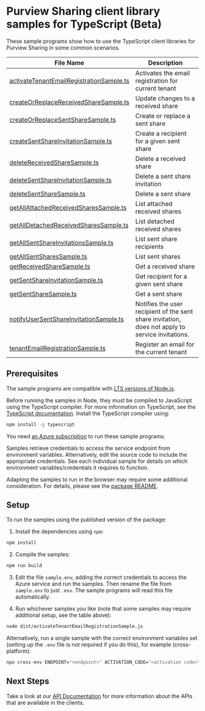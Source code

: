 # Purview Sharing client library samples for TypeScript (Beta)

These sample programs show how to use the TypeScript client libraries for Purview Sharing in some common scenarios.

| **File Name**                                                                     | **Description**                                                                                  |
| --------------------------------------------------------------------------------- | ------------------------------------------------------------------------------------------------ |
| [activateTenantEmailRegistrationSample.ts][activatetenantemailregistrationsample] | Activates the email registration for current tenant                                              |
| [createOrReplaceReceivedShareSample.ts][createorreplacereceivedsharesample]       | Update changes to a received share                                                               |
| [createOrReplaceSentShareSample.ts][createorreplacesentsharesample]               | Create or replace a sent share                                                                   |
| [createSentShareInvitationSample.ts][createsentshareinvitationsample]             | Create a recipient for a given sent share                                                        |
| [deleteReceivedShareSample.ts][deletereceivedsharesample]                         | Delete a received share                                                                          |
| [deleteSentShareInvitationSample.ts][deletesentshareinvitationsample]             | Delete a sent share invitation                                                                   |
| [deleteSentShareSample.ts][deletesentsharesample]                                 | Delete a sent share                                                                              |
| [getAllAttachedReceivedSharesSample.ts][getallattachedreceivedsharessample]       | List attached received shares                                                                    |
| [getAllDetachedReceivedSharesSample.ts][getalldetachedreceivedsharessample]       | List detached received shares                                                                    |
| [getAllSentShareInvitationsSample.ts][getallsentshareinvitationssample]           | List sent share recipients                                                                       |
| [getAllSentSharesSample.ts][getallsentsharessample]                               | List sent shares                                                                                 |
| [getReceivedShareSample.ts][getreceivedsharesample]                               | Get a received share                                                                             |
| [getSentShareInvitationSample.ts][getsentshareinvitationsample]                   | Get recipient for a given sent share                                                             |
| [getSentShareSample.ts][getsentsharesample]                                       | Get a sent share                                                                                 |
| [notifyUserSentShareInvitationSample.ts][notifyusersentshareinvitationsample]     | Notifies the user recipient of the sent share invitation, does not apply to service invitations. |
| [tenantEmailRegistrationSample.ts][tenantemailregistrationsample]                 | Register an email for the current tenant                                                         |

## Prerequisites

The sample programs are compatible with [LTS versions of Node.js](https://github.com/nodejs/release#release-schedule).

Before running the samples in Node, they must be compiled to JavaScript using the TypeScript compiler. For more information on TypeScript, see the [TypeScript documentation][typescript]. Install the TypeScript compiler using:

```bash
npm install -g typescript
```

You need [an Azure subscription][freesub] to run these sample programs.

Samples retrieve credentials to access the service endpoint from environment variables. Alternatively, edit the source code to include the appropriate credentials. See each individual sample for details on which environment variables/credentials it requires to function.

Adapting the samples to run in the browser may require some additional consideration. For details, please see the [package README][package].

## Setup

To run the samples using the published version of the package:

1. Install the dependencies using `npm`:

```bash
npm install
```

2. Compile the samples:

```bash
npm run build
```

3. Edit the file `sample.env`, adding the correct credentials to access the Azure service and run the samples. Then rename the file from `sample.env` to just `.env`. The sample programs will read this file automatically.

4. Run whichever samples you like (note that some samples may require additional setup, see the table above):

```bash
node dist/activateTenantEmailRegistrationSample.js
```

Alternatively, run a single sample with the correct environment variables set (setting up the `.env` file is not required if you do this), for example (cross-platform):

```bash
npx cross-env ENDPOINT="<endpoint>" ACTIVATION_CODE="<activation code>" node dist/activateTenantEmailRegistrationSample.js
```

## Next Steps

Take a look at our [API Documentation][apiref] for more information about the APIs that are available in the clients.

[activatetenantemailregistrationsample]: https://github.com/Azure/azure-sdk-for-js/blob/main/sdk/purview/purview-sharing-rest/samples/v1-beta/typescript/src/activateTenantEmailRegistrationSample.ts
[createorreplacereceivedsharesample]: https://github.com/Azure/azure-sdk-for-js/blob/main/sdk/purview/purview-sharing-rest/samples/v1-beta/typescript/src/createOrReplaceReceivedShareSample.ts
[createorreplacesentsharesample]: https://github.com/Azure/azure-sdk-for-js/blob/main/sdk/purview/purview-sharing-rest/samples/v1-beta/typescript/src/createOrReplaceSentShareSample.ts
[createsentshareinvitationsample]: https://github.com/Azure/azure-sdk-for-js/blob/main/sdk/purview/purview-sharing-rest/samples/v1-beta/typescript/src/createSentShareInvitationSample.ts
[deletereceivedsharesample]: https://github.com/Azure/azure-sdk-for-js/blob/main/sdk/purview/purview-sharing-rest/samples/v1-beta/typescript/src/deleteReceivedShareSample.ts
[deletesentshareinvitationsample]: https://github.com/Azure/azure-sdk-for-js/blob/main/sdk/purview/purview-sharing-rest/samples/v1-beta/typescript/src/deleteSentShareInvitationSample.ts
[deletesentsharesample]: https://github.com/Azure/azure-sdk-for-js/blob/main/sdk/purview/purview-sharing-rest/samples/v1-beta/typescript/src/deleteSentShareSample.ts
[getallattachedreceivedsharessample]: https://github.com/Azure/azure-sdk-for-js/blob/main/sdk/purview/purview-sharing-rest/samples/v1-beta/typescript/src/getAllAttachedReceivedSharesSample.ts
[getalldetachedreceivedsharessample]: https://github.com/Azure/azure-sdk-for-js/blob/main/sdk/purview/purview-sharing-rest/samples/v1-beta/typescript/src/getAllDetachedReceivedSharesSample.ts
[getallsentshareinvitationssample]: https://github.com/Azure/azure-sdk-for-js/blob/main/sdk/purview/purview-sharing-rest/samples/v1-beta/typescript/src/getAllSentShareInvitationsSample.ts
[getallsentsharessample]: https://github.com/Azure/azure-sdk-for-js/blob/main/sdk/purview/purview-sharing-rest/samples/v1-beta/typescript/src/getAllSentSharesSample.ts
[getreceivedsharesample]: https://github.com/Azure/azure-sdk-for-js/blob/main/sdk/purview/purview-sharing-rest/samples/v1-beta/typescript/src/getReceivedShareSample.ts
[getsentshareinvitationsample]: https://github.com/Azure/azure-sdk-for-js/blob/main/sdk/purview/purview-sharing-rest/samples/v1-beta/typescript/src/getSentShareInvitationSample.ts
[getsentsharesample]: https://github.com/Azure/azure-sdk-for-js/blob/main/sdk/purview/purview-sharing-rest/samples/v1-beta/typescript/src/getSentShareSample.ts
[notifyusersentshareinvitationsample]: https://github.com/Azure/azure-sdk-for-js/blob/main/sdk/purview/purview-sharing-rest/samples/v1-beta/typescript/src/notifyUserSentShareInvitationSample.ts
[tenantemailregistrationsample]: https://github.com/Azure/azure-sdk-for-js/blob/main/sdk/purview/purview-sharing-rest/samples/v1-beta/typescript/src/tenantEmailRegistrationSample.ts
[apiref]: https://docs.microsoft.com/javascript/api/@azure-rest/purview-sharing?view=azure-node-preview
[freesub]: https://azure.microsoft.com/free/
[package]: https://github.com/Azure/azure-sdk-for-js/tree/main/sdk/purview/purview-sharing-rest/README.md
[typescript]: https://www.typescriptlang.org/docs/home.html
